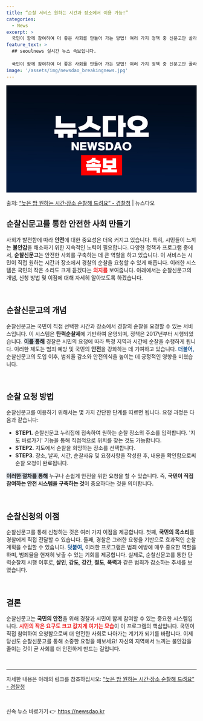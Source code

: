 ```yaml
---
title: “순찰 서비스 원하는 시간과 장소에서 이용 가능!”
categories:
  - News
excerpt: >
  국민이 함께 참여하여 더 좋은 사회를 만들어 가는 방법! 여러 가지 정책 중 신문고만 골라 소개해 드립니다!…
feature_text: >
  ## seoulnews 실시간 뉴스 속보입니다.

  국민이 함께 참여하여 더 좋은 사회를 만들어 가는 방법! 여러 가지 정책 중 신문고만 골라 소개해 드립니다!…
image: '/assets/img/newsdao_breakingnews.jpg'
---
```


![뉴스다오 속보](/assets/img/newsdao_breakingnews.jpg)

<p>출처: <a href="https://newsdao.kr/2271" rel="dofollow">“늦은 밤 원하는 시간·장소 순찰해 드려요” - 경찰청</a> | 뉴스다오</p>

<h2 data-ke-size="size26">순찰신문고를 통한 안전한 사회 만들기</h2>

<p data-ke-size="size16">사회가 발전함에 따라 <b>안전</b>에 대한 중요성은 더욱 커지고 있습니다. 특히, 시민들이 느끼는 <b>불안감</b>을 해소하기 위한 지속적인 노력이 필요합니다. 다양한 정책과 프로그램 중에서, <b>순찰신문고</b>는 안전한 사회를 구축하는 데 큰 역할을 하고 있습니다. 이 서비스는 시민이 직접 원하는 시간과 장소에서 경찰의 순찰을 요청할 수 있게 해줍니다. 이러한 시스템은 국민의 작은 소리도 크게 듣겠다는 <b><span style="color: #ee2323;">의지를</span></b> 보여줍니다. 아래에서는 순찰신문고의 개념, 신청 방법 및 이점에 대해 자세히 알아보도록 하겠습니다.</p>

<p data-ke-size="size16">&nbsp;</p>

<h2 data-ke-size="size26">순찰신문고의 개념</h2>

<p data-ke-size="size16">순찰신문고는 국민이 직접 선택한 시간과 장소에서 경찰의 순찰을 요청할 수 있는 서비스입니다. 이 시스템은 <b>탄력순찰제</b>에 기반하여 운영되며, 정책은 2017년부터 시행되었습니다. <b><span style="background-color: #21538527;">이를 통해</span></b> 경찰은 시민의 요청에 따라 특정 지역과 시간에 순찰을 수행하게 됩니다. 이러한 제도는 범죄 예방 및 국민의 <b>안전</b>을 강화하는 데 기여하고 있습니다. <b><span style="color: #1a5490;">더불어,</span></b> 순찰신문고의 도입 이후, 범죄율 감소와 안전의식을 높이는 데 긍정적인 영향을 미쳤습니다.</p>

<p data-ke-size="size16">&nbsp;</p>

<h2 data-ke-size="size26">순찰 요청 방법</h2>

<p data-ke-size="size16">순찰신문고를 이용하기 위해서는 몇 가지 간단한 단계를 따르면 됩니다. 요청 과정은 다음과 같습니다:</p>
<ul>
  <li><b>STEP1.</b> 순찰신문고 누리집에 접속하여 원하는 순찰 장소의 주소를 입력합니다. '지도 바로가기' 기능을 통해 직접적으로 위치를 찾는 것도 가능합니다.</li>
  <li><b>STEP2.</b> 지도에서 순찰을 희망하는 장소를 선택합니다.</li>
  <li><b>STEP3.</b> 장소, 날짜, 시간, 순찰사유 및 요청사항을 작성한 후, 내용을 확인함으로써 순찰 요청이 완료됩니다.</li>
</ul>
<p data-ke-size="size16"><b><span style="background-color: #21538527;">이러한 절차를 통해</span></b> 누구나 손쉽게 안전을 위한 요청을 할 수 있습니다. 즉, <b>국민이 직접 참여하는 안전 시스템을 구축하는 것</b>이 중요하다는 것을 의미합니다.</p>

<p data-ke-size="size16">&nbsp;</p>

<h2 data-ke-size="size26">순찰신청의 이점</h2>

<p data-ke-size="size16">순찰신문고를 통해 신청하는 것은 여러 가지 이점을 제공합니다. 첫째, <b>국민의 목소리</b>를 경찰에게 직접 전달할 수 있습니다. 둘째, 경찰은 그러한 요청을 기반으로 효과적인 순찰 계획을 수립할 수 있습니다. <b><span style="color: #1a5490;">덧붙여,</span></b> 이러한 프로그램은 범죄 예방에 매우 중요한 역할을 하며, 범죄율을 현저히 낮출 수 있는 기회를 제공합니다. 실제로, 순찰신문고를 통한 탄력순찰제 시행 이후로, <b>살인</b>, <b>강도</b>, <b>강간</b>, <b>절도</b>, <b>폭력</b>과 같은 범죄가 감소하는 추세를 보였습니다.</p>

<p data-ke-size="size16">&nbsp;</p>

<h2 data-ke-size="size26">결론</h2>

<p data-ke-size="size16">순찰신문고는 <b>국민의 안전</b>을 위해 경찰과 시민이 함께 참여할 수 있는 중요한 시스템입니다. <b><span style="color: #ee2323;">시민의 작은 요구도 크고 값지게 여기는 모습</span></b>이 이 프로그램의 핵심입니다. 국민이 직접 참여하여 요청함으로써 더 안전한 사회로 나아가는 계기가 되기를 바랍니다. 이제 당신도 순찰신문고를 통해 소중한 요청을 해보세요! 자신의 지역에서 느끼는 불안감을 줄이는 것이 곧 사회를 더 안전하게 만드는 길입니다.</p>

<p data-ke-size="size16">&nbsp;</p>

<hr>

<p data-ke-size="size16">자세한 내용은 아래의 링크를 참조하십시오: <a href="https://newsdao.kr/2271">“늦은 밤 원하는 시간·장소 순찰해 드려요” - 경찰청</a></p>

<p data-ke-size="size16">&nbsp;</p> 

신속 뉴스 바로가기 👉 <a href="https://newsdao.kr" rel="dofollow">https://newsdao.kr</a>


